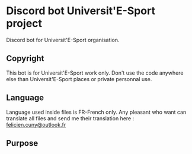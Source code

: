 # Discord bot Universit'E-Sport project 
Discord bot for Universit'E-Sport organisation. 

## Copyright 
This bot is for Universit'E-Sport work only. Don't use the code anywhere else than Universit'E-Sport places or private personnal use.

## Language 
Language used inside files is FR-French only. 
Any pleasant who want can translate all files and send me their translation here : felicien.cuny@outlook.fr 

## Purpose 

